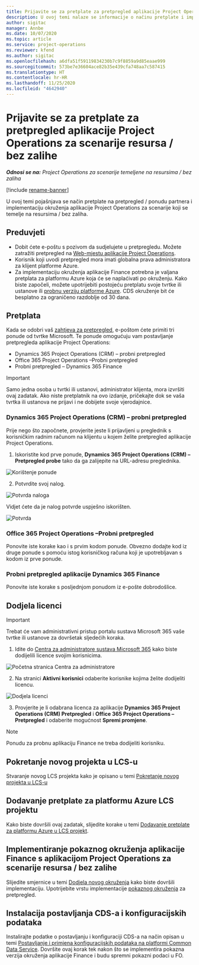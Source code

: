 ```yaml
---
title: Prijavite se za pretplate za pretpregled aplikacije Project Operations za scenarije resursa / bez zalihe
description: U ovoj temi nalaze se informacije o načinu pretplate i implementiranja aplikacije Project Operations za scenarije koji se temelje na resursu / bez zalihe.
author: sigitac
manager: Annbe
ms.date: 10/07/2020
ms.topic: article
ms.service: project-operations
ms.reviewer: kfend
ms.author: sigitac
ms.openlocfilehash: a6dfa51f59119834230b7c9f8859a9d85eaae999
ms.sourcegitcommit: 573be7e36604ace82b35e439cfa748aa7c587415
ms.translationtype: HT
ms.contentlocale: hr-HR
ms.lasthandoff: 11/25/2020
ms.locfileid: "4642940"
---
```

# <a name="sign-up-for-project-operations-preview-subscriptions-for-resource-non-stocked-scenarios"></a>Prijavite se za pretplate za pretpregled aplikacije Project Operations za scenarije resursa / bez zalihe

_**Odnosi se na:** Project Operations za scenarije temeljene na resursima / bez zaliha_

[!include [rename-banner](~/includes/cc-data-platform-banner.md)]

U ovoj temi pojašnjava se način pretplate na pretpregled / ponudu partnera i implementaciju okruženja aplikacije Project Operations za scenarije koji se temelje na resursima / bez zaliha.

## <a name="prerequisites"></a>Preduvjeti

- Dobit ćete e-poštu s pozivom da sudjelujete u pretpregledu. Možete zatražiti pretpregled na [Web-mjestu aplikacije Project Operations](https://dynamics.microsoft.com/en-us/project-operations/overview/).
- Korisnik koji uvodi pretpregled mora imati globalna prava administratora za klijent platforme Azure.
- Za implementaciju okruženja aplikacije Finance potrebna je valjana pretplata za platformu Azure koja će se naplaćivati po okruženju. Kako biste započeli, možete upotrijebiti postojeću pretplatu svoje tvrtke ili ustanove ili [probnu verziju platforme Azure](https://azure.microsoft.com/en-us/free/). CDS okruženje bit će besplatno za ograničeno razdoblje od 30 dana.

## <a name="subscribe"></a>Pretplata

Kada se odobri vaš [zahtjeva za pretpregled](https://forms.office.com/FormsPro/Pages/ResponsePage.aspx?id=v4j5cvGGr0GRqy180BHbR56j8lZs0FdAvwT75_WNFyxUMkRDV1NYQU5TNjE2VjhKOVBUNVg2R0s1NC4u), e-poštom ćete primiti tri ponude od tvrtke Microsoft. Te ponude omogućuju vam postavljanje pretpregleda aplikacije Project Operations:

- Dynamics 365 Project Operations (CRM) – probni pretpregled
- Office 365 Project Operations –Probni pretpregled
- Probni pretpregled – Dynamics 365 Finance

> [!IMPORTANT]
> Samo jedna osoba u tvrtki ili ustanovi, administrator klijenta, mora izvršiti ovaj zadatak. Ako niste pretplatnik na ovo izdanje, pričekajte dok se vaša tvrtka ili ustanova ne prijavi i ne dobijete svoje vjerodajnice.

### <a name="dynamics-365-project-operations-crm---preview-trial"></a>Dynamics 365 Project Operations (CRM) – probni pretpregled 

Prije nego što započnete, provjerite jeste li prijavljeni u preglednik s korisničkim radnim računom na klijentu u kojem želite pretpregled aplikacije Project Operations.

1. Iskoristite kod prve ponude, **Dynamics 365 Project Operations (CRM) – Pretpregled probe** tako da ga zalijepite na URL-adresu preglednika.

![Korištenje ponude](./media/16RedeemFirstOfferNew.png)

2. Potvrdite svoj nalog.

![Potvrda naloga](./media/17ConfirmOrderNew.png)

Vidjet ćete da je nalog potvrde uspješno iskorišten.

![Potvrda](./media/18OrderConfirmationNew.png)

### <a name="office-365-project-operations---preview-trial"></a>Office 365 Project Operations –Probni pretpregled

Ponovite iste korake kao i s prvim kodom ponude. Obvezno dodajte kod iz druge ponude s pomoću istog korisničkog računa koji je upotrebljavan s kodom iz prve ponude.

### <a name="dynamics-365-finance-preview-trial"></a>Probni pretpregled aplikacije Dynamics 365 Finance

Ponovite iste korake s posljednjom ponudom iz e-pošte dobrodošlice.

## <a name="assign-licenses"></a>Dodjela licenci

> [!IMPORTANT]
> Trebat će vam administrativni pristup portalu sustava Microsoft 365 vaše tvrtke ili ustanove za dovršetak sljedećih koraka.

1. Idite do [Centra za administratore sustava Microsoft 365](https://portal.office.com/) kako biste dodijelili licence svojim korisnicima.

![Početna stranica Centra za administratore](./media/14AdminPortal.png)

2. Na stranici **Aktivni korisnici** odaberite korisnike kojima želite dodijeliti licencu.

![Dodjela licenci](./media/15AssignLicenses.png)

3. Provjerite je li odabrana licenca za aplikacije **Dynamics 365 Project Operations (CRM) Pretpregled** i **Office 365 Project Operations – Pretpregled** i odaberite mogućnost **Spremi promjene**.

> [!NOTE]
> Ponudu za probnu aplikaciju Finance ne treba dodijeliti korisniku.

## <a name="start-a-new-project-in-lcs"></a>Pokretanje novog projekta u LCS-u

Stvaranje novog LCS projekta kako je opisano u temi [Pokretanje novog projekta u LCS-u](create-lcs-project.md)

## <a name="add-an-azure-subscription-to-an-lcs-project"></a>Dodavanje pretplate za platformu Azure LCS projektu

Kako biste dovršili ovaj zadatak, slijedite korake u temi [Dodavanje pretplate za platformu Azure u LCS projekt](resource-add-azure-subscription-lcs-project.md).

## <a name="deploy-finance-demo-environment-with-project-operations-for-resourcenon-stocked-scenarios"></a>Implementiranje pokaznog okruženja aplikacije Finance s aplikacijom Project Operations za scenarije resursa / bez zalihe

Slijedite smjernice u temi [Dodjela novog okruženja](resource-provision-new-environment.md) kako biste dovršili implementaciju. Upotrijebite vrstu implementacije [pokaznog okruženja](https://docs.microsoft.com/dynamics365/fin-ops-core/dev-itpro/deployment/deploy-demo-environment) za pretpregled. 

## <a name="install-cds-setup-and-configuration-data"></a>Instalacija postavljanja CDS-a i konfiguracijskih podataka

Instalirajte podatke o postavljanju i konfiguraciji CDS-a na način opisan u temi [Postavljanje i primjena konfiguracijskih podataka na platformi Common Data Service](resource-apply-pro-setup-config-data.md).
Dovršite ovaj korak tek nakon što se implementira pokazna verzija okruženja aplikacije Finance i budu spremni pokazni podaci u FO.
